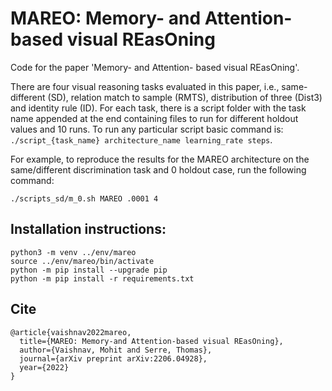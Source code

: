 # MAREO: Memory- and Attention- based visual REasOning

Code for the paper 'Memory- and Attention- based visual REasOning'.

There are four visual reasoning tasks evaluated in this paper, i.e., same-different (SD), relation match to sample (RMTS), distribution of three (Dist3) and identity rule (ID). For each task, there is a script folder with the task name appended at the end containing files to run for different holdout values and 10 runs. To run any particular script basic command is: `./script_{task_name} architecture_name learning_rate steps`. 

For example, to reproduce the results for the MAREO architecture on the same/different discrimination task and 0 holdout case, run the following command:
```
./scripts_sd/m_0.sh MAREO .0001 4
```

## Installation instructions:
```
python3 -m venv ../env/mareo  
source ../env/mareo/bin/activate  
python -m pip install --upgrade pip   
python -m pip install -r requirements.txt
```

## Cite
```
@article{vaishnav2022mareo,
  title={MAREO: Memory-and Attention-based visual REasOning},
  author={Vaishnav, Mohit and Serre, Thomas},
  journal={arXiv preprint arXiv:2206.04928},
  year={2022}
}
```
